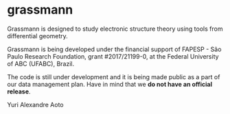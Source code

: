 # grassmann
Grassmann is designed to study electronic structure theory using tools from differential geometry.

Grassmann is being developed under the financial support of FAPESP - São Paulo Research Foundation,
grant #2017/21199-0, at the Federal University of ABC (UFABC), Brazil.

The code is still under development and it is being made public as a part of our data management plan.
Have in mind that we **do not have an official release**.

Yuri Alexandre Aoto
